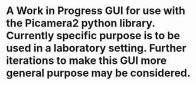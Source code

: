 # A Work in Progress GUI for use with the Picamera2 python library. Currently specific purpose is to be used in a laboratory setting. Further iterations to make this GUI more general purpose may be considered. 
